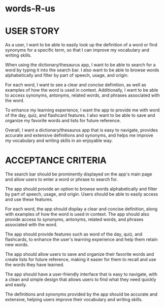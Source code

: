 # words-R-us
# USER STORY
As a user, I want to be able to easily look up the definition of a word or find synonyms for a specific term, so that I can improve my vocabulary and writing skills.

When using the dictionary/thesaurus app, I want to be able to search for a word by typing it into the search bar. I also want to be able to browse words alphabetically and filter by part of speech, usage, and origin.

For each word, I want to see a clear and concise definition, as well as examples of how the word is used in context. Additionally, I want to be able to access synonyms, antonyms, related words, and phrases associated with the word.

To enhance my learning experience, I want the app to provide me with word of the day, quiz, and flashcard features. I also want to be able to save and organize my favorite words and lists for future reference.

Overall, I want a dictionary/thesaurus app that is easy to navigate, provides accurate and extensive definitions and synonyms, and helps me improve my vocabulary and writing skills in an enjoyable way.


# ACCEPTANCE CRITERIA 

The search bar should be prominently displayed on the app's main page and allow users to enter a word or phrase to search for.

The app should provide an option to browse words alphabetically and filter by part of speech, usage, and origin. Users should be able to easily access and use these features.

For each word, the app should display a clear and concise definition, along with examples of how the word is used in context. The app should also provide access to synonyms, antonyms, related words, and phrases associated with the word.

The app should provide features such as word of the day, quiz, and flashcards, to enhance the user's learning experience and help them retain new words.

The app should allow users to save and organize their favorite words and create lists for future reference, making it easier for them to recall and use the words they have learned.

The app should have a user-friendly interface that is easy to navigate, with a clean and simple design that allows users to find what they need quickly and easily.

The definitions and synonyms provided by the app should be accurate and extensive, helping users improve their vocabulary and writing skills.
